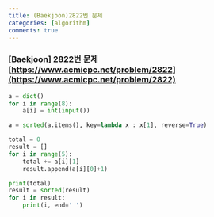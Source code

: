 ```yaml
---
title: (Baekjoon)2822번 문제
categories: [algorithm]
comments: true
---
```


### [Baekjoon] 2822번 문제 [https://www.acmicpc.net/problem/2822](https://www.acmicpc.net/problem/2822)

```python
a = dict()
for i in range(8):
    a[i] = int(input())

a = sorted(a.items(), key=lambda x : x[1], reverse=True)

total = 0
result = []
for i in range(5):
    total += a[i][1]
    result.append(a[i][0]+1)

print(total)
result = sorted(result)
for i in result:
    print(i, end=' ')
```
